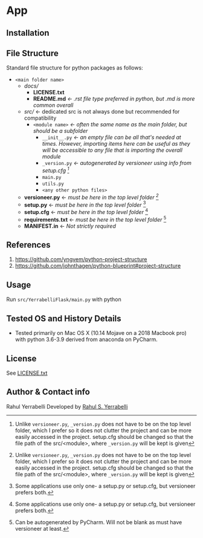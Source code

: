 # App

## Installation


## File Structure
Standard file structure for python packages as follows:  
* `<main folder name>`
  * *docs/*  
    * **LICENSE.txt**
    * **README.md**         _<- .rst file type preferred in python, but .md is more common overall_
  * *src/*  <- dedicated src is not always done but recommended for compatibility
    * `<module name>`       _<- often the same name as the main folder, but should be a subfolder_
      * `__init__.py`       _<- an empty file can be all that's needed at times. However, importing items here can be useful as they will be accessible to any file that is importing the overall module_ 
      * `_version.py`       _<- autogenerated by versioneer using info from setup.cfg [^1]_
      * `main.py`
      * `utils.py`
      * `<any other python files>`
  * **versioneer.py**       <- _must be here in the top level folder [^1]_
  * **setup.py**            <- _must be here in the top level folder_ [^2]
  * **setup.cfg**           <- _must be here in the top level folder_ [^2] 
  * **requirements.txt**    <- _must be here in the top level folder_ [^3]
  * **MANIFEST.in**         <- _Not strictly required_

[^1]: Unlike `versioneer.py`, `_version.py` does not have to be on the top level folder, which I prefer so it does not clutter the project and can be more easily accessed in the project. setup.cfg should be changed so that the file path of the src/\<module\>, where `_version.py` will be kept is given
[^2]: Some applications use only one- a setup.py or setup.cfg, but versioneer prefers both.
[^3]: Can be autogenerated by PyCharm. Will not be blank as must have versioneer at least.

## References
1. https://github.com/yngvem/python-project-structure
1. https://github.com/johnthagen/python-blueprint#project-structure 


## Usage
Run `src/YerrabelliFlask/main.py` with python

## Tested OS and History Details  
* Tested primarily on Mac OS X (10.14 Mojave on a 2018 Macbook pro) with python 3.6-3.9 derived from anaconda on PyCharm.  

## License
See [LICENSE.txt](LICENSE.txt)

## Author & Contact info
Rahul Yerrabelli
Developed by [Rahul S. Yerrabelli](https://orcid.org/0000-0002-7670-9601)